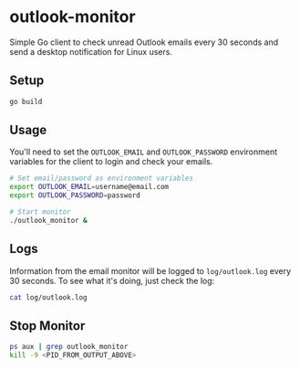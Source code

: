 # outlook-monitor
Simple Go client to check unread Outlook emails every 30 seconds and send a desktop notification for Linux users.

## Setup

```bash
go build
```

## Usage

You'll need to set the `OUTLOOK_EMAIL` and `OUTLOOK_PASSWORD` environment variables
for the client to login and check your emails.

```bash
# Set email/password as environment variables
export OUTLOOK_EMAIL=username@email.com
export OUTLOOK_PASSWORD=password

# Start monitor
./outlook_monitor &
```

## Logs

Information from the email monitor will be logged to `log/outlook.log` every
30 seconds. To see what it's doing, just check the log:

```bash
cat log/outlook.log
```

## Stop Monitor

```bash
ps aux | grep outlook_monitor
kill -9 <PID_FROM_OUTPUT_ABOVE>
```
